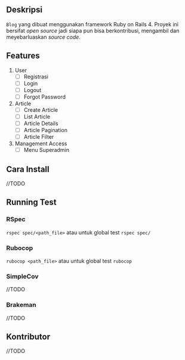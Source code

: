 ## Deskripsi ##
`Blog` yang dibuat menggunakan framework Ruby on Rails 4. Proyek ini bersifat *open source* jadi siapa pun bisa berkontribusi, mengambil dan meyebarluaskan *source code*.

## Features ##
1. User
 	- [ ] Registrasi
 	- [ ] Login
 	- [ ] Logout
 	- [ ] Forgot Password
2. Article
	- [ ] Create Article
	- [ ] List Article
	- [ ] Article Details
	- [ ] Article Pagination
	- [ ] Article Filter
3. Management Access
	- [ ] Menu Superadmin

## Cara Install ##
//TODO

## Running Test ##
### RSpec ###
`rspec spec/<path_file>` atau untuk global test `rspec spec/`
### Rubocop ###
`rubocop <path_file>` atau untuk global test `rubocop`
### SimpleCov ###
//TODO
### Brakeman ###
//TODO

## Kontributor ##
//TODO